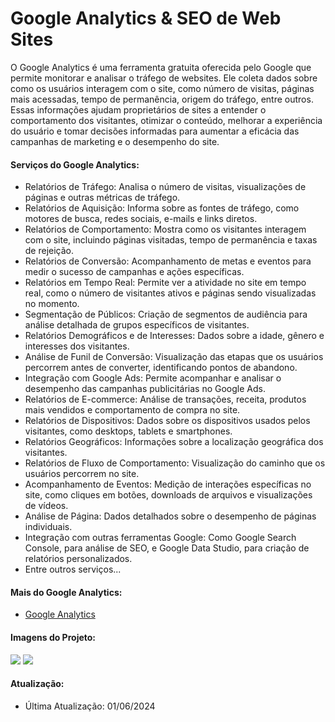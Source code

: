 <h1>Google Analytics & SEO de Web Sites</h1>

<p>O Google Analytics é uma ferramenta gratuita oferecida pelo Google que permite monitorar e analisar o tráfego de websites. Ele coleta dados sobre como os usuários interagem com o site, como número de visitas, páginas mais acessadas, tempo de permanência, origem do tráfego, entre outros. Essas informações ajudam proprietários de sites a entender o comportamento dos visitantes, otimizar o conteúdo, melhorar a experiência do usuário e tomar decisões informadas para aumentar a eficácia das campanhas de marketing e o desempenho do site.</p>

<h4>Serviços do Google Analytics:</h4>
<ul>
  <li>Relatórios de Tráfego: Analisa o número de visitas, visualizações de páginas e outras métricas de tráfego.</li>
  <li>Relatórios de Aquisição: Informa sobre as fontes de tráfego, como motores de busca, redes sociais, e-mails e links diretos.</li>
  <li>Relatórios de Comportamento: Mostra como os visitantes interagem com o site, incluindo páginas visitadas, tempo de permanência e taxas de rejeição.</li>
  <li>Relatórios de Conversão: Acompanhamento de metas e eventos para medir o sucesso de campanhas e ações específicas.</li>
  <li>Relatórios em Tempo Real: Permite ver a atividade no site em tempo real, como o número de visitantes ativos e páginas sendo visualizadas no momento.</li>
  <li>Segmentação de Públicos: Criação de segmentos de audiência para análise detalhada de grupos específicos de visitantes.</li>
  <li>Relatórios Demográficos e de Interesses: Dados sobre a idade, gênero e interesses dos visitantes.</li>
  <li>Análise de Funil de Conversão: Visualização das etapas que os usuários percorrem antes de converter, identificando pontos de abandono.</li>
  <li>Integração com Google Ads: Permite acompanhar e analisar o desempenho das campanhas publicitárias no Google Ads.</li>
  <li>Relatórios de E-commerce: Análise de transações, receita, produtos mais vendidos e comportamento de compra no site.</li>
  <li>Relatórios de Dispositivos: Dados sobre os dispositivos usados pelos visitantes, como desktops, tablets e smartphones.</li>
  <li>Relatórios Geográficos: Informações sobre a localização geográfica dos visitantes.</li>
  <li>Relatórios de Fluxo de Comportamento: Visualização do caminho que os usuários percorrem no site.</li>
  <li>Acompanhamento de Eventos: Medição de interações específicas no site, como cliques em botões, downloads de arquivos e visualizações de vídeos.</li>
  <li>Análise de Página: Dados detalhados sobre o desempenho de páginas individuais.</li>
  <li>Integração com outras ferramentas Google: Como Google Search Console, para análise de SEO, e Google Data Studio, para criação de relatórios personalizados.</li>
  <li>Entre outros serviços...</li>
</ul>

<h4>Mais do Google Analytics:</h4>
<ul>
  <li><a href="https://marketingplatform.google.com/about/analytics/">Google Analytics</a></li>
</ul>

<h4>Imagens do Projeto:</h4>
<img src="https://uploaddeimagens.com.br/images/004/807/320/full/thumbnail02.png?1719884144"/>
<img src="https://uploaddeimagens.com.br/images/004/807/319/full/thumbnail02.png?1719884091"/>

<h4>Atualização:</h4>
<ul>
  <li>Última Atualização: 01/06/2024</li>
</ul>

